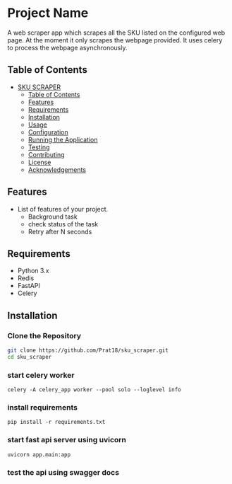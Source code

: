 # Project Name

A web scraper app which scrapes all the SKU listed on the configured web page. At the moment it only scrapes the webpage provided.
It uses celery to process the webpage asynchronously.

## Table of Contents

- [SKU SCRAPER](#project-name)
  - [Table of Contents](#table-of-contents)
  - [Features](#features)
  - [Requirements](#requirements)
  - [Installation](#installation)
  - [Usage](#usage)
  - [Configuration](#configuration)
  - [Running the Application](#running-the-application)
  - [Testing](#testing)
  - [Contributing](#contributing)
  - [License](#license)
  - [Acknowledgements](#acknowledgements)

## Features

- List of features of your project.
  - Background task
  - check status of the task
  - Retry after N seconds

## Requirements

- Python 3.x
- Redis
- FastAPI
- Celery

## Installation

### Clone the Repository

```bash
git clone https://github.com/Prat18/sku_scraper.git
cd sku_scraper
```
### start celery worker
```commandline
celery -A celery_app worker --pool solo --loglevel info
```

### install requirements
```commandline
pip install -r requirements.txt
```

### start fast api server using uvicorn
```commandline
uvicorn app.main:app
```

### test the api using swagger docs
